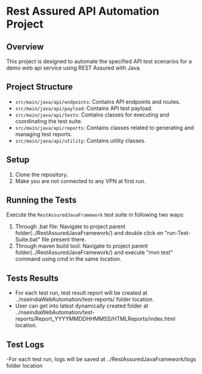 # Rest Assured API Automation Project

## Overview

This project is designed to automate the specified API test scenarios for a demo web api service using REST Assured with Java.

## Project Structure

- `src/main/java/api/endpoints`: Contains API endpoints and routes.
- `src/main/java/api/payload`: Contains API test payload.
- `src/main/java/api/tests`: Contains classes for executing and coordinating the test suite.
- `src/main/java/api/reports`: Contains classes related to generating and managing test reports.
- `src/main/java/api/utility`: Contains utility classes.

## Setup

1. Clone the repository.
2. Make you are not connected to any VPN at first run.

## Running the Tests

Execute the `RestAssuredJavaFramework` test suite in following two ways:

1. Through .bat file: Navigate to project parent folder(../RestAssuredJavaFramework/) and double click on "run-Test-Suite.bat" file present there.
2. Through maven build tool: Navigate to project parent folder(../RestAssuredJavaFramework/) and execute "mvn test" command using cmd in the same location.

## Tests Results

- For each test run, test result report will be created at ../nseindiaWebAutomation/test-reports/ folder location.
- User can get into latest dynamically created folder at ../nseindiaWebAutomation/test-reports/Report_YYYYMMDDHHMMSS/HTMLReports/index.html location.

## Test Logs

-For each test run, logs will be saved at ../RestAssuredJavaFramework/logs folder location